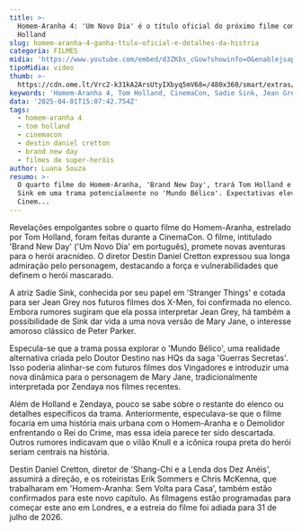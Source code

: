 ```yaml
---
title: >-
  Homem-Aranha 4: 'Um Novo Dia' é o título oficial do próximo filme com Tom
  Holland
slug: homem-aranha-4-ganha-ttulo-oficial-e-detalhes-da-histria
categoria: FILMES
midia: 'https://www.youtube.com/embed/d3ZKbs_cGow?showinfo=0&enablejsapi=1'
tipoMidia: video
thumb: >-
  https://cdn.ome.lt/Vrc2-k31kA2ArsUtyIXbyq5mV68=/480x360/smart/extras/conteudos/omelete_THUMB_-_2025-03-18T123551.642.png
keywords: 'Homem-Aranha 4, Tom Holland, CinemaCon, Sadie Sink, Jean Grey, Mundo Bélico'
data: '2025-04-01T15:07:42.754Z'
tags:
  - homem-aranha 4
  - tom holland
  - cinemacon
  - destin daniel cretton
  - brand new day
  - filmes de super-heróis
author: Luana Souza
resumo: >-
  O quarto filme do Homem-Aranha, 'Brand New Day', trará Tom Holland e Sadie
  Sink em uma trama potencialmente no 'Mundo Bélico'. Expectativas elevadas na
  Cinem...
---
```


Revelações empolgantes sobre o quarto filme do Homem-Aranha, estrelado por Tom Holland, foram feitas durante a CinemaCon. O filme, intitulado 'Brand New Day' ('Um Novo Dia' em português), promete novas aventuras para o herói aracnídeo. O diretor Destin Daniel Cretton expressou sua longa admiração pelo personagem, destacando a força e vulnerabilidades que definem o herói mascarado.

A atriz Sadie Sink, conhecida por seu papel em 'Stranger Things' e cotada para ser Jean Grey nos futuros filmes dos X-Men, foi confirmada no elenco. Embora rumores sugiram que ela possa interpretar Jean Grey, há também a possibilidade de Sink dar vida a uma nova versão de Mary Jane, o interesse amoroso clássico de Peter Parker.

Especula-se que a trama possa explorar o 'Mundo Bélico', uma realidade alternativa criada pelo Doutor Destino nas HQs da saga 'Guerras Secretas'. Isso poderia alinhar-se com futuros filmes dos Vingadores e introduzir uma nova dinâmica para o personagem de Mary Jane, tradicionalmente interpretada por Zendaya nos filmes recentes.

Além de Holland e Zendaya, pouco se sabe sobre o restante do elenco ou detalhes específicos da trama. Anteriormente, especulava-se que o filme focaria em uma história mais urbana com o Homem-Aranha e o Demolidor enfrentando o Rei do Crime, mas essa ideia parece ter sido descartada. Outros rumores indicavam que o vilão Knull e a icônica roupa preta do herói seriam centrais na história.

Destin Daniel Cretton, diretor de 'Shang-Chi e a Lenda dos Dez Anéis', assumirá a direção, e os roteiristas Erik Sommers e Chris McKenna, que trabalharam em 'Homem-Aranha: Sem Volta para Casa', também estão confirmados para este novo capítulo. As filmagens estão programadas para começar este ano em Londres, e a estreia do filme foi adiada para 31 de julho de 2026.
